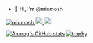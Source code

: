 - 👋 Hi, I’m @miumosh

<!-- - 👀 I’m interested in ...
- 🌱 I’m currently learning ...
- 💞️ I’m looking to collaborate on ...
- 📫 How to reach me ... -->

<p align="left">
  <!-- counter of profile pageProfile page view counter -->
  <a href="https://github.com/miumosh/miumosh">
    <img src="https://komarev.com/ghpvc/?username=miumosh" alt="miumosh" />
  </a>
  <!--   Twitter account follower count -->
  <a href="http://twitter.com/miumosh">
    <img height="20" src="https://img.shields.io/twitter/follow/miumosh?label=Twitter&logo=twitter&style=flat" />
  </a>
  <!--   GitHub account follower count -->
  <a href="https://github.com/miumosh">
    <img height="20" src="https://img.shields.io/github/followers/miumosh?label=follow&logo=github&style=flat" />
  </a>
  <!--   Karma on Reddit -->
  <!--   <a href="https://www.reddit.com/user/miumosh">
    <img height="20" src="https://img.shields.io/reddit/user-karma/combined/miumosh?label=Reddit&logo=reddit&style=flat" />
  </a> -->
  <!--   Achievements on Stackoverflow -->
  <!--   <a href="https://stackoverflow.com/users/5720201/miumosh">
    <img height="20" src="https://img.shields.io/stackexchange/stackoverflow/r/5720201?label=StackOverflow&logo=stack-overflow&style=flat" />
  </a> -->
  <!--   Number of Qiita contributions -->
  <!--   <a href="https://qiita.com/miumosh">
    <img height="20" src="https://qiita-badge.apiapi.app/s/miumosh/posts.svg" />
  </a>
  <a href="https//qiita.com/miumosh">
    <img height="20" src="https://qiita-badge.apiapi.app/s/miumosh/contributions.svg" />
  </a> -->
</p>

[![Anurag's GitHub stats](https://github-readme-stats.vercel.app/api?username=miumosh)](https://github.com/anuraghazra/github-readme-stats)
[![trophy](https://github-profile-trophy.vercel.app/?username=miumosh)](https://github.com/ryo-ma/github-profile-trophy)


<!---
miumosh/miumosh is a ✨ special ✨ repository because its `README.md` (this file) appears on your GitHub profile.
You can click the Preview link to take a look at your changes.
--->
